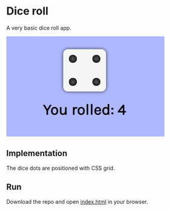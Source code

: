 # Dice roll

A very basic dice roll app.

![alt text](screenshots/image.jpg)

## Implementation

The dice dots are positioned with CSS grid.

## Run

Download the repo and open [index.html](signin/index.html) in your browser.
